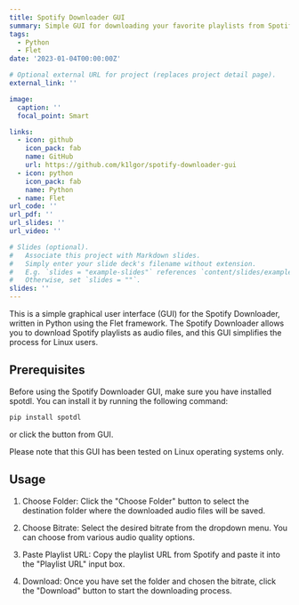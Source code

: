```yaml
---
title: Spotify Downloader GUI
summary: Simple GUI for downloading your favorite playlists from Spotify.
tags:
  - Python
  - Flet
date: '2023-01-04T00:00:00Z'

# Optional external URL for project (replaces project detail page).
external_link: ''

image:
  caption: ''
  focal_point: Smart

links:
  - icon: github
    icon_pack: fab
    name: GitHub
    url: https://github.com/k1lgor/spotify-downloader-gui
  - icon: python
    icon_pack: fab
    name: Python
  - name: Flet
url_code: ''
url_pdf: ''
url_slides: ''
url_video: ''

# Slides (optional).
#   Associate this project with Markdown slides.
#   Simply enter your slide deck's filename without extension.
#   E.g. `slides = "example-slides"` references `content/slides/example-slides.md`.
#   Otherwise, set `slides = ""`.
slides: ''
---
```


This is a simple graphical user interface (GUI) for the Spotify Downloader, written in Python using the Flet framework. The Spotify Downloader allows you to download Spotify playlists as audio files, and this GUI simplifies the process for Linux users.

## Prerequisites

Before using the Spotify Downloader GUI, make sure you have installed spotdl. You can install it by running the following command:

```bash
pip install spotdl
```

or click the button from GUI.

Please note that this GUI has been tested on Linux operating systems only.

## Usage

1. Choose Folder: Click the "Choose Folder" button to select the destination folder where the downloaded audio files will be saved.

2. Choose Bitrate: Select the desired bitrate from the dropdown menu. You can choose from various audio quality options.

3. Paste Playlist URL: Copy the playlist URL from Spotify and paste it into the "Playlist URL" input box.

4. Download: Once you have set the folder and chosen the bitrate, click the "Download" button to start the downloading process.
